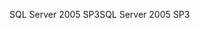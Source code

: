 <span data-ttu-id="17ef8-101">SQL Server 2005 SP3</span><span class="sxs-lookup"><span data-stu-id="17ef8-101">SQL Server 2005 SP3</span></span>